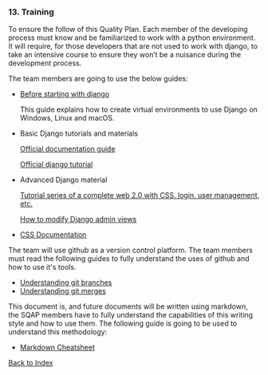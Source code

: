 ### 13. Training

To ensure the follow of this Quality Plan. Each member of the developing process 
must know and be familiarized to work with a python environment. It will require,
for those developers that are not used to work with django, to take an intensive 
course to ensure they won’t be a nuisance during the development process.

The team members are going to use the below guides:

* [Before starting with django](https://developer.mozilla.org/en-US/docs/Learn/Server-side/Django/development_environment)

    This guide explains how to create virtual environments to use Django on Windows, Linux and macOS.



* Basic Django tutorials and materials

    [Official documentation guide](https://docs.djangoproject.com/en/2.1/)

    [Official django tutorial](https://docs.djangoproject.com/en/2.1/intro/tutorial01/) 

* Advanced Django material

    [Tutorial series of a complete web 2.0 with CSS, login, user management, etc.](https://www.youtube.com/watch?v=UmljXZIypDc&list=PL-osiE80TeTtoQCKZ03TU5fNfx2UY6U4p)
    
    [How to modify Django admin views](https://www.youtube.com/watch?v=g5DTIiFAiSk)

* [CSS Documentation](https://getbootstrap.com)



The team will use github as a version control platform. The team members must read the following guides
to fully understand the uses of github and how to use it's tools.

* [Understanding git branches](https://www.atlassian.com/git/tutorials/using-branches)
* [Understanding git merges](https://www.atlassian.com/git/tutorials/using-branches/git-merge)

This document is, and future documents will be written using markdown, the SQAP members have to fully understand the capabilities
of this writing style and how to use them. The following guide is going to be used to understand this methodology:

* [Markdown Cheatsheet](https://github.com/adam-p/markdown-here/wiki/Markdown-Cheatsheet)

[Back to Index](./index.md)
